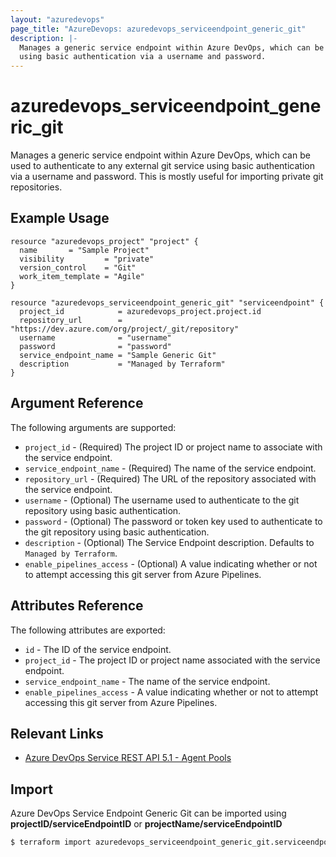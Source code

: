 ```yaml
---
layout: "azuredevops"
page_title: "AzureDevops: azuredevops_serviceendpoint_generic_git"
description: |-
  Manages a generic service endpoint within Azure DevOps, which can be used to authenticate to any external git service
  using basic authentication via a username and password.
---
```


# azuredevops_serviceendpoint_generic_git

Manages a generic service endpoint within Azure DevOps, which can be used to authenticate to any external git service
using basic authentication via a username and password. This is mostly useful for importing private git repositories.

## Example Usage

```hcl
resource "azuredevops_project" "project" {
  name       = "Sample Project"
  visibility         = "private"
  version_control    = "Git"
  work_item_template = "Agile"
}

resource "azuredevops_serviceendpoint_generic_git" "serviceendpoint" {
  project_id            = azuredevops_project.project.id
  repository_url        = "https://dev.azure.com/org/project/_git/repository"
  username              = "username"
  password              = "password"
  service_endpoint_name = "Sample Generic Git"
  description           = "Managed by Terraform"
}
```

## Argument Reference

The following arguments are supported:

- `project_id` - (Required) The project ID or project name to associate with the service endpoint.
- `service_endpoint_name` - (Required) The name of the service endpoint.
- `repository_url` - (Required) The URL of the repository associated with the service endpoint.
- `username` - (Optional) The username used to authenticate to the git repository using basic authentication.
- `password` - (Optional) The password or token key used to authenticate to the git repository using basic authentication.
- `description` - (Optional) The Service Endpoint description. Defaults to `Managed by Terraform`.
- `enable_pipelines_access` - (Optional) A value indicating whether or not to attempt accessing this git server from Azure Pipelines.

## Attributes Reference

The following attributes are exported:

- `id` - The ID of the service endpoint.
- `project_id` - The project ID or project name associated with the service endpoint.
- `service_endpoint_name` - The name of the service endpoint.
- `enable_pipelines_access` - A value indicating whether or not to attempt accessing this git server from Azure Pipelines.

## Relevant Links

- [Azure DevOps Service REST API 5.1 - Agent Pools](https://docs.microsoft.com/en-us/rest/api/azure/devops/serviceendpoint/endpoints?view=azure-devops-rest-5.1)

## Import

Azure DevOps Service Endpoint Generic Git can be imported using **projectID/serviceEndpointID** or
**projectName/serviceEndpointID**

```sh
$ terraform import azuredevops_serviceendpoint_generic_git.serviceendpoint 00000000-0000-0000-0000-000000000000/00000000-0000-0000-0000-000000000000
```
